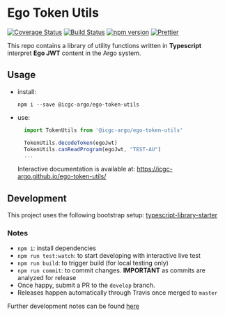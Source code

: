 # Ego Token Utils

[![Coverage Status](https://coveralls.io/repos/github/icgc-argo/ego-token-utils/badge.svg?branch=master)](https://coveralls.io/github/icgc-argo/ego-token-utils?branch=master)
[![Build Status](https://travis-ci.org/icgc-argo/ego-token-utils.svg?branch=master)](https://travis-ci.org/icgc-argo/ego-token-utils)
[![npm version](https://badge.fury.io/js/%40icgc-argo%2Fego-token-utils.svg)](https://badge.fury.io/js/%40icgc-argo%2Fego-token-utils)
[![Prettier](https://img.shields.io/badge/styled_with-prettier-ff69b4.svg)](https://prettier.io/)

This repo contains a library of utility functions written in **Typescript** interpret **Ego JWT** content in the Argo system.

## Usage

- install:
  ```
  npm i --save @icgc-argo/ego-token-utils
  ```
- use:
  ```typescript
    import TokenUtils from '@icgc-argo/ego-token-utils'

    TokenUtils.decodeToken(egoJwt)
    TokenUtils.canReadProgram(egoJwt, "TEST-AU")
    ...
  ```
  Interactive documentation is available at: https://icgc-argo.github.io/ego-token-utils/

## Development

This project uses the following bootstrap setup: [typescript-library-starter](https://github.com/alexjoverm/typescript-library-starter)

### Notes

- `npm i`: install dependencies
- `npm run test:watch`: to start developing with interactive live test
- `npm run build`: to trigger build (for local testing only)
- `npm run commit`: to commit changes. **IMPORTANT** as commits are analyzed for release
- Once happy, submit a PR to the `develop` branch.
- Releases happen automatically through Travis once merged to `master`

Further development notes can be found [here](/DEVELOPMENT.md)
